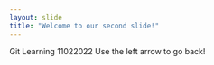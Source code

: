 ```yaml
---
layout: slide
title: "Welcome to our second slide!"
---
```

Git Learning 11022022
Use the left arrow to go back!
